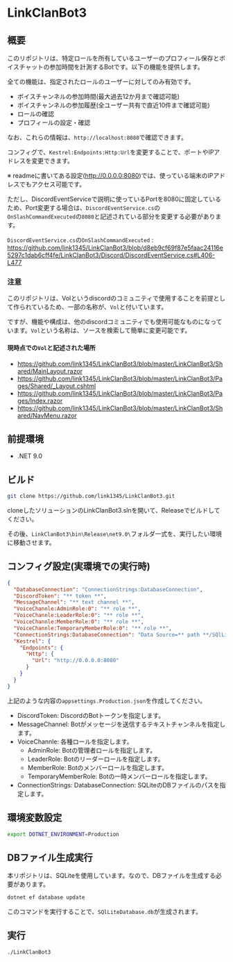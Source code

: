 ﻿
# LinkClanBot3

## 概要

このリポジトリは、特定ロールを所有しているユーザーのプロフィール保存とボイスチャットの参加時間を計測するBotです。以下の機能を提供します。

全ての機能は、指定されたロールのユーザーに対してのみ有効です。

* ボイスチャンネルの参加時間(最大過去12か月まで確認可能)
* ボイスチャンネルの参加履歴(全ユーザー共有で直近10件まで確認可能)
* ロールの確認
* プロフィールの設定・確認

なお、これらの情報は、`http://localhost:8080`で確認できます。

コンフィグで、`Kestrel:Endpoints:Http:Url`を変更することで、ポートやIPアドレスを変更できます。

※ readmeに書いてある設定(http://0.0.0.0:8080)では、使っている端末のIPアドレスでもアクセス可能です。


ただし、DiscordEventServiceで説明に使っているPortを8080に固定しているため、Port変更する場合は、`DiscordEventService.cs`の`OnSlashCommandExecuted`の`8080`と記述されている部分を変更する必要があります。

`DiscordEventService.cs`の`OnSlashCommandExecuted` : https://github.com/link1345/LinkClanBot3/blob/d8eb9cf69f87e5faac24116e5297c1dab6cff4fe/LinkClanBot3/Discord/DiscordEventService.cs#L406-L477

### 注意
このリポジトリは、Volというdiscordのコミュニティで使用することを前提として作られているため、一部の名称が、`Vol`と付いています。

ですが、機能や構成は、他のdiscordコミュニティでも使用可能なものになっています。`Vol`という名称は、ソースを検索して簡単に変更可能です。

#### 現時点での`Vol`と記述された場所

* https://github.com/link1345/LinkClanBot3/blob/master/LinkClanBot3/Shared/MainLayout.razor
* https://github.com/link1345/LinkClanBot3/blob/master/LinkClanBot3/Pages/Shared/_Layout.cshtml
* https://github.com/link1345/LinkClanBot3/blob/master/LinkClanBot3/Pages/Index.razor
* https://github.com/link1345/LinkClanBot3/blob/master/LinkClanBot3/Shared/NavMenu.razor

## 前提環境

* .NET 9.0

## ビルド

```bash
git clone https://github.com/link1345/LinkClanBot3.git
```

cloneしたソリューションのLinkClanBot3.slnを開いて、Releaseでビルドしてください。

その後、`LinkClanBot3\bin\Release\net9.0\`フォルダ一式を、実行したい環境に移動させます。

## コンフィグ設定(実環境での実行時)

```json
{
  "DatabaseConnection": "ConnectionStrings:DatabaseConnection",
  "DiscordToken": "** token **",
  "MessageChannel": "** text channel **",
  "VoiceChannle:AdminRole:0": "** role **",
  "VoiceChannle:LeaderRole:0": "** role **",
  "VoiceChannle:MemberRole:0": "** role **",
  "VoiceChannle:TemporaryMemberRole:0": "** role **",
  "ConnectionStrings:DatabaseConnection": "Data Source=** path **/SQlLiteDatabase.db",
  "Kestrel": {
    "Endpoints": {
      "Http": {
        "Url": "http://0.0.0.0:8080"
      }
    }
  }
}
```

上記のような内容の`appsettings.Production.json`を作成してください。

* DiscordToken: DiscordのBotトークンを指定します。
* MessageChannel: Botがメッセージを送信するテキストチャンネルを指定します。
* VoiceChannle: 各種ロールを指定します。
    * AdminRole: Botの管理者ロールを指定します。
    * LeaderRole: Botのリーダーロールを指定します。
    * MemberRole: Botのメンバーロールを指定します。
    * TemporaryMemberRole: Botの一時メンバーロールを指定します。
* ConnectionStrings: DatabaseConnection: SQLiteのDBファイルのパスを指定します。

## 環境変数設定

```bash
export DOTNET_ENVIRONMENT=Production
```

## DBファイル生成実行

本リポジトリは、SQLiteを使用しています。なので、DBファイルを生成する必要があります。

```bash
dotnet ef database update
```

このコマンドを実行することで、`SQlLiteDatabase.db`が生成されます。

## 実行

```bash
./LinkClanBot3 
```